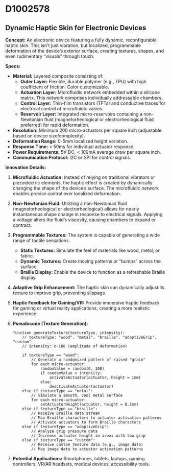 # D1002578

## Dynamic Haptic Skin for Electronic Devices

**Concept:** An electronic device featuring a fully dynamic, reconfigurable haptic skin. This isn't just vibration, but localized, programmable deformation of the device’s exterior surface, creating textures, shapes, and even rudimentary “visuals” through touch.

**Specs:**

*   **Material:** Layered composite consisting of:
    *   **Outer Layer:** Flexible, durable polymer (e.g., TPU) with high coefficient of friction.  Color customizable.
    *   **Actuation Layer:** Microfluidic network embedded within a silicone matrix. This network comprises individually addressable chambers.
    *   **Control Layer:** Thin-film transistors (TFTs) and conductive traces for electrical control of microfluidic valves.
    *   **Reservoir Layer:** Integrated micro-reservoirs containing a non-Newtonian fluid (magnetorheological or electrorheological fluid preferred) for rapid deformation.
*   **Resolution:**  Minimum 200 micro-actuators per square inch (adjustable based on device size/complexity).
*   **Deformation Range:**  0-5mm localized height variation.
*   **Response Time:** < 50ms for individual actuator response.
*   **Power Requirements:**  5V DC, < 100mA average draw per square inch.
*   **Communication Protocol:** I2C or SPI for control signals.

**Innovation Details:**

1.  **Microfluidic Actuation:** Instead of relying on traditional vibrators or piezoelectric elements, the haptic effect is created by dynamically changing the shape of the device’s surface. The microfluidic network enables precise control over localized deformation.

2.  **Non-Newtonian Fluid:** Utilizing a non-Newtonian fluid (magnetorheological or electrorheological) allows for nearly instantaneous shape change in response to electrical signals. Applying a voltage alters the fluid’s viscosity, causing chambers to expand or contract.

3.  **Programmable Textures:** The system is capable of generating a wide range of tactile sensations. 
    *   **Static Textures:** Simulate the feel of materials like wood, metal, or fabric.
    *   **Dynamic Textures:** Create moving patterns or “bumps” across the surface.
    *   **Braille Display:**  Enable the device to function as a refreshable Braille display.

4.  **Adaptive Grip Enhancement:**  The haptic skin can dynamically adjust its texture to improve grip, preventing slippage.

5.  **Haptic Feedback for Gaming/VR:**  Provide immersive haptic feedback for gaming or virtual reality applications, creating a more realistic experience.

6.  **Pseudocode (Texture Generation):**

    ```
    function generateTexture(textureType, intensity):
        // textureType: "wood", "metal", "braille", "adaptiveGrip", "custom"
        // intensity: 0-100 (amplitude of deformation)

        if textureType == "wood":
            // Generate a randomized pattern of raised "grain"
            for each micro-actuator:
                randomValue = random(0, 100)
                if randomValue < intensity:
                    activateActuator(actuator, height = 1mm)
                else:
                    deactivateActuator(actuator)
        else if textureType == "metal":
            // Simulate a smooth, cool metal surface
            for each micro-actuator:
                setActuatorHeight(actuator, height = 0.1mm)
        else if textureType == "braille":
            // Receive Braille data stream
            // Map Braille characters to actuator activation patterns
            // Activate actuators to form Braille characters
        else if textureType == "adaptiveGrip":
            // Analyze grip pressure data
            // Increase actuator height in areas with low grip
        else if textureType == "custom":
            // Receive custom texture data (e.g., image data)
            // Map image data to actuator activation patterns
    ```

    
7.  **Potential Applications:** Smartphones, tablets, laptops, gaming controllers, VR/AR headsets, medical devices, accessibility tools.